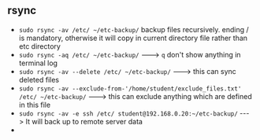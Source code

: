 ## rsync

* `sudo rsync -av /etc/ ~/etc-backup/` backup files recursively. ending / is mandatory, otherwise it will copy in current directory file rather than etc directory
* `sudo rsync -aq /etc/ ~/etc-backup/` ---> `q` don't show anything in terminal log
* `sudo rsync -av --delete /etc/ ~/etc-backup/` ---> this can sync deleted files
* `sudo rsync -av --exclude-from-'/home/student/exclude_files.txt' /etc/ ~/etc-backup/` ---> this can exclude anything which are defined in this file
* `sudo rsync -av -e ssh /etc/ student@192.168.0.20:~/etc-backup/` ---> It will back up to remote server data
* 